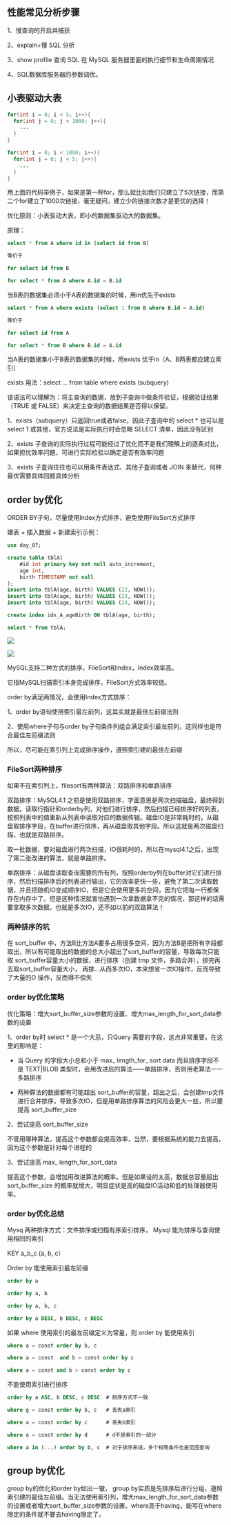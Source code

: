 ## 性能常见分析步骤

1、慢查询的开启并捕获 

2、explain+慢 SQL 分析

3、show profile 查询 SQL 在 MySQL 服务器里面的执行细节和生命周期情况

4、SQL数据库服务器的参数调优。



## 小表驱动大表

```java
for(int i = 0; i < 5; i++){
  for(int j = 0; j < 1000; j++){
    ...
  }
}

for(int i = 0; i < 1000; i++){
  for(int j = 0; j < 5; j++){
    ...
  }
}
```

用上面的代码举例子，如果是第一种for，那么就比如我们只建立了5次链接，而第二个for建立了1000次链接，毫无疑问，建立少的链接次数才是更优的选择！

优化原则：小表驱动大表，即小的数据集驱动大的数据集。

原理：

```sql
select * from A where id in (select id from B)

等价于

for select id from B

for select * from A where A.id = B.id
```

当B表的数据集必须小于A表的数据集的时候，用in优先于exists

```sql
select * from A where exists (select 1 from B where B.id = A.id)

等价于

for select id from A

for select * from B where B.id = A.id
```

 当A表的数据集小于B表的数据集的时候，用exists 优于in（A、B两表都应建立索引）

exists 用法：select ... from table where exists (subquery)

该语法可以理解为：将主查询的数据，放到子查询中做条件验证，根据验证结果（TRUE 或 FALSE）来决定主查询的数据结果是否得以保留。

1、exists（subquery）只返回true或者false，因此子査询中的 select * 也可以是 select 1 或其他，官方说法是实际执行时会忽略 SELECT 清单，因此没有区别

2、exists 子查询的实际执行过程可能经过了忧化而不是我们理解上的逐条对比，如果担忧效率问題，可进行实际检验以确定是否有效率问题

3、exists 子査询往往也可以用条件表达式、其他子査询或者 JOIN 来替代，何种最优需要具体回题具体分析

## order by优化

ORDER BY子句，尽量使用Index方式排序，避免使用FileSort方式排序

建表 + 插入数据 + 新建索引示例：

```sql
use day_07;

create table tblA(
    #id int primary key not null auto_increment,
    age int,
    birth TIMESTAMP not null
);
insert into tblA(age, birth) VALUES (22, NOW());
insert into tblA(age, birth) VALUES (23, NOW());
insert into tblA(age, birth) VALUES (24, NOW());

create index idx_A_ageBirth ON tblA(age, birth);

select * from tblA;
```

![](mysql_01.png)

![](mysql_02.png)

MySQL支持二种方式的排序，FileSort和Index，Index效率高。

它指MySQL扫描索引本身完成排序。FileSort方式效率较低。

order by满足两情况，会使用Index方式排序：

1、order by语句使用索引最左前列，这其实就是最佳左前缀法则

2、使用where子句与order by子句条件列组合满足索引最左前列，这同样也是符合最佳左前缀法则

所以，尽可能在索引列上完成排序操作，遵照索引建的最佳左前缀

### FileSort两种排序

如果不在索引列上，filesort有两种算法：双路排序和单路排序

双路排序：MySQL4.1 之前是使用双路排序，字面意思是两次扫描磁盘，最终得到数据。读取行指针和orderby列，对他们进行排序，然后扫描已经排序好的列表，按照列表中的值重新从列表中读取对应的数据传输。磁盘IO是非常耗时的，从磁盘取排序字段，在buffer进行排序，再从磁盘取其他字段。所以这就是两次磁盘扫描，也就是双路排序。



取一批数据，要对磁盘进行两次扫描，IO很耗时的，所以在mysql4.1之后，出现了第二张改进的算法，就是单路排序。

单路排序：从磁盘读取查询需要的所有列，按照orderby列在buffer对它们进行排序，然后扫描排序后的列表进行输出，它的效率更快一些，避免了第二次读取数据，并且把随机IO变成顺序IO，但是它会使用更多的空间，因为它把每一行都保存在内存中了。但是这种情况就害怕遇到一次拿数据拿不完的情况，那这样的话需要拿取多次数据，也就是多次IO，还不如以前的双路算法！

### 两种排序的坑

在 sort_buffer 中，方法B比方法A要多占用很多空间，因为方法B是把所有字段都取出，所以有可能取出的数据的总大小超出了sort_buffer的容量，导致每次只能取 sort_buffer容量大小的数据，进行排序（创建 tmp 文件，多路合并），排完再去取sort_buffer容量大小， 再排…从而多次IO，本来想省一次IO操作，反而导致了大量的O 操作，反而得不偿失

### order by优化策略

优化策略：增大sort_buffer_size参数的设置、增大max_length_for_sort_data参数的设置

1、order by时 select * 是一个大忌，只Query 需要的字段，这点非常重要。在这里的影响是：

* 当 Query 的字段大小总和小于 max_ length_for_ sort data 而且排序字段不是 TEXT|BLOB 类型时，会用改进后的算法——单路排序，否则用老算法一一多路排序

* 两种算法的数据都有可能超出 sort_buffer的容量，超出之后，会创建tmp文件进行合并排序，导致多次IO，但是用单路排序算法的风险会更大ー些，所以要提高 sort_buffer_size

2、尝试提高 sort_buffer_size

不管用哪种算法，提高这个参数都会提高效率，当然，要根据系统的能力去提高，因为这个参数是针对每个进程的

3、尝试提高 max_ length_for_sort_data

提高这个参数，会增加用改进算法的概率。但是如果设的太高，数据总容量超出 sort_buffer_size 的概率就增大，明显症状是高的磁盘IO活动和低的处理器使用率。



### order by优化总结 

Mysq 两种排序方式：文件排序或扫描有序索引排序， Mysql 能为排序与查询使用相同的索引

KEY a_b_c (a, b, c）

Order by 能使用索引最左前缀

```sql
order by a

order by a, b

order by a, b, c

order by a DESC, b DESC, c DESC
```

如果 where 使用索引的最左前缀定义为常量，则 order by 能使用索引

```sql
where a = const order by b, c

where a = const  and b = const order by c

where a = const and b > const order by c
```

不能使用索引进行排序

```sql
order by a ASC, b DESC, c DESC  # 排序方式不一致

where g = const order by b, c   # 丢失a索引

where a = const order by c      # 丢失b索引

where a = const order by d      # d不是索引的一部分

where a in (...) order by b, c  # 对于排序来说，多个相等条件也是范围查询
```



## group by优化

group by的优化和order by如出一辙， group by实质是先排序后进行分组，遵照索引建的最佳左前缀。当无法使用索引列，增大max_length_for_sort_data参数的设置或者增大sort_buffer_size参数的设置。where高于having，能写在where限定的条件就不要去having限定了。